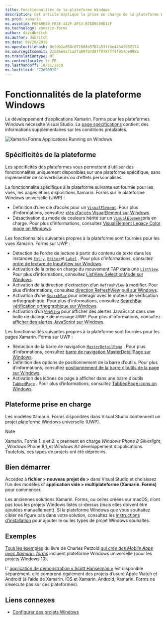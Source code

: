 ```yaml
---
title: Fonctionnalités de la plateforme Windows
description: Cet article explique la prise en charge de la plateforme Windows qui est disponible dans Xamarin. Forms.
ms.prod: xamarin
ms.assetid: F6EA9E49-FB3E-442F-AF13-B7AD0C80D11F
ms.technology: xamarin-forms
author: davidbritch
ms.author: dabritch
ms.date: 09/20/2019
ms.openlocfilehash: 0e2db2a054c871668b5787a53ffbe4464f982174
ms.sourcegitcommit: 21d8be9571a2fa89fb7d8ff0787ff4f957de0985
ms.translationtype: MT
ms.contentlocale: fr-FR
ms.lasthandoff: 10/21/2019
ms.locfileid: "72696919"
---
```

# <a name="windows-platform-features"></a>Fonctionnalités de la plateforme Windows

Le développement d’applications Xamarin. Forms pour les plateformes Windows nécessite Visual Studio. La [page spécifications](~/get-started/requirements.md) contient des informations supplémentaires sur les conditions préalables.

![](images/allhanselman.png "Xamarin.Forms Applications Running on Windows")

## <a name="platform-specifics"></a>Spécificités de la plateforme

Les spécificités des plateformes vous permettent d’utiliser des fonctionnalités uniquement disponibles sur une plateforme spécifique, sans implémenter de convertisseurs ou d’effets personnalisés.

La fonctionnalité spécifique à la plateforme suivante est fournie pour les vues, les pages et les dispositions Xamarin. Forms sur le plateforme Windows universelle (UWP) :

- Définition d’une clé d’accès pour un [`VisualElement`](xref:Xamarin.Forms.VisualElement). Pour plus d’informations, consultez [clés d’accès VisualElement sur Windows](visualelement-access-keys.md).
- Désactivation du mode de couleurs hérité sur un [`VisualElement`](xref:Xamarin.Forms.VisualElement)pris en charge. Pour plus d’informations, consultez [VisualElement Legacy Color mode on Windows](legacy-color-mode.md).

Les fonctionnalités suivantes propres à la plateforme sont fournies pour les vues Xamarin. Forms sur UWP :

- Détection de l’ordre de lecture à partir du contenu de texte dans les instances [`Entry`](xref:Xamarin.Forms.Entry), [`Editor`](xref:Xamarin.Forms.Editor)et [`Label`](xref:Xamarin.Forms.Label) . Pour plus d’informations, consultez [ordre de lecture de InputView sur Windows](inputview-reading-order.md).
- Activation de la prise en charge du mouvement TAP dans une [`ListView`](xref:Xamarin.Forms.ListView). Pour plus d’informations, consultez [ListView SelectionMode sur Windows](listview-selectionmode.md).
- Activation de la direction d’extraction d’un `RefreshView` à modifier. Pour plus d’informations, consultez [direction RefreshView pull sur Windows](refreshview-pulldirection.md).
- Activation d’une [`SearchBar`](xref:Xamarin.Forms.SearchBar) pour interagir avec le moteur de vérification orthographique. Pour plus d’informations, consultez [SearchBar vérification orthographique sur Windows](searchbar-spell-check.md).
- Activation d’un [`WebView`](xref:Xamarin.Forms.WebView) pour afficher des alertes JavaScript dans une boîte de dialogue de message UWP. Pour plus d’informations, consultez [afficher des alertes JavaScript sur Windows](webview-javascript-alert.md).

Les fonctionnalités suivantes propres à la plateforme sont fournies pour les pages Xamarin. Forms sur UWP :

- Réduction de la barre de navigation [`MasterDetailPage`](xref:Xamarin.Forms.MasterDetailPage) . Pour plus d’informations, consultez [barre de navigation MasterDetailPage sur Windows](masterdetailpage-navigation-bar.md).
- Définition des options de positionnement de la barre d’outils. Pour plus d’informations, consultez [positionnement de la barre d’outils de la page sur Windows](page-toolbar-placement.md).
- Activation des icônes de page à afficher dans une barre d’outils [`TabbedPage`](xref:Xamarin.Forms.TabbedPage) . Pour plus d’informations, consultez [TabbedPage icons on Windows](tabbedpage-icons.md).

## <a name="platform-support"></a>Plateforme prise en charge

Les modèles Xamarin. Forms disponibles dans Visual Studio contiennent un projet plateforme Windows universelle (UWP).

> [!NOTE]
> Xamarin. Forms 1. x et 2. x prennent en charge _Windows Phone 8 Silverlight_, _Windows Phone 8,1_et _Windows 8.1_ développement d’applications. Toutefois, ces types de projets ont été dépréciés.

## <a name="getting-started"></a>Bien démarrer

Accédez à **fichier > nouveau projet de >** dans Visual Studio et choisissez l’un des modèles d' **application vide > multiplateforme (Xamarin. Forms)** pour commencer.

Les anciennes solutions Xamarin. Forms, ou celles créées sur macOS, n’ont pas tous les projets Windows listés ci-dessus (mais elles doivent être ajoutées manuellement). Si la plateforme Windows que vous souhaitez cibler ne figure pas dans votre solution, consultez les [instructions d’installation](installation/index.md) pour ajouter le ou les types de projet Windows souhaités.

## <a name="samples"></a>Exemples

[Tous les exemples](https://github.com/xamarin/xamarin-forms-book-preview-2) du livre de Charles Petzold [*qui crée des Mobile Apps avec Xamarin. forms*](~/xamarin-forms/creating-mobile-apps-xamarin-forms/index.md) incluent plateforme Windows universelle (pour les projets Windows 10).

L' [application de démonstration « Scott Hanselman »](https://github.com/jamesmontemagno/Hanselman.Forms) est disponible séparément. elle comprend également des projets d’usure Apple Watch et Android (à l’aide de Xamarin. iOS et Xamarin. Android, Xamarin. Forms ne s’exécute pas sur ces plateformes).

## <a name="related-links"></a>Liens connexes

- [Configurer des projets Windows](~/xamarin-forms/platform/windows/installation/index.md)
